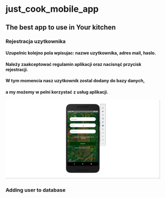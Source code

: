 # just_cook_mobile_app
## The best app to use in Your kitchen
### Rejestracja uzytkownika
####   Uzupelnic kolejno pola wpisujac: nazwe uzytkownika, adres mail, haslo.
####   Należy zaakceptować regulamin aplikacji oraz nacisnąć przycisk rejestracji.
####   W tym momencia nasz uzytkownik zostal dodany do bazy danych,
####   a my możemy w pelni korzystać z usług aplikacji.

![phone](app/src/main/res/readme/rejestracja.gif)

### Adding user to database
<!--![phone](app/src/main/res/readme/db_added.png)-->
